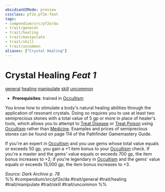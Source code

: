 ```yaml
---
obsidianUIMode: preview
cssclass: pf2e,pf2e-feat
tags:
- compendium/src/pf2e/da
- trait/general
- trait/healing
- trait/manipulate
- trait/skill
- trait/uncommon
aliases: ["Crystal Healing"]
---
```

# Crystal Healing  *Feat 1*  
[general](rules/traits/general.md "General Feat Trait")  [healing](rules/traits/healing.md "Healing Effect Trait")  [manipulate](rules/traits/manipulate.md "Manipulate General Trait")  [skill](rules/traits/skill.md "Skill Feat Trait")  [uncommon](rules/traits/uncommon.md "Uncommon Rarity Trait")  

- **Prerequisites**: trained in [Occultism](compendium/skills.md#Occultism)

You know how to stimulate a body's natural healing abilities through the application of resonant crystals. Doing so requires you to use at least two semiprecious stones with a total value of 5 gp or more in place of healer's tools, which allows you to attempt to [Treat Disease](rules/actions/treat-disease.md) or [Treat Poison](rules/actions/treat-poison.md) using [Occultism](compendium/skills.md#Occultism) rather than [Medicine](compendium/skills.md#Medicine). Examples and prices of semiprecious stones can be found on page 114 of the Pathfinder Gamemastery Guide.

If you're an expert in [Occultism](compendium/skills.md#Occultism) and you use gems whose total value equals or exceeds 50 gp, you gain a +1 item bonus to your [Occultism](compendium/skills.md#Occultism) check. If you're a master and the gems' value equals or exceeds 700 gp, the item bonus increases to +2; if you're legendary in [Occultism](compendium/skills.md#Occultism) and the gems' value equals or exceeds 15,000 gp, the item bonus increases to +3.

*Source: Dark Archive p. 78*  
%% #compendium/src/pf2e/da #trait/general #trait/healing #trait/manipulate #trait/skill #trait/uncommon %%